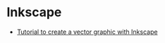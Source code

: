<!-- -
Title: Inkscape
Description: Notes and links on Inkscape
First Published: 2015-04-09
- -->

Inkscape
========

*   [Tutorial to create a vector graphic with Inkscape](https://opensource.com/life/14/11/inkscape-tutorial-drawing-graphic)
